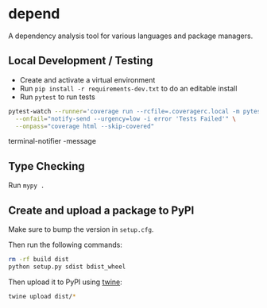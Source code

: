 # depend

A dependency analysis tool for various languages and package managers.

## Local Development / Testing

- Create and activate a virtual environment
- Run `pip install -r requirements-dev.txt` to do an editable install
- Run `pytest` to run tests

```bash
pytest-watch --runner='coverage run --rcfile=.coveragerc.local -m pytest --testmon' \
  --onfail="notify-send --urgency=low -i error 'Tests Failed'" \
  --onpass="coverage html --skip-covered"
```
terminal-notifier -message 
## Type Checking

Run `mypy .`

## Create and upload a package to PyPI

Make sure to bump the version in `setup.cfg`.

Then run the following commands:

```bash
rm -rf build dist
python setup.py sdist bdist_wheel
```

Then upload it to PyPI using [twine](https://twine.readthedocs.io/en/latest/#installation):

```bash
twine upload dist/*
```
